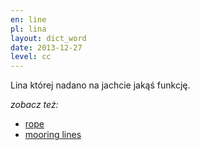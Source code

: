 ```yaml
---
en: line
pl: lina
layout: dict_word
date: 2013-12-27
level: cc
---
```


Lina której nadano na jachcie jakąś funkcję.


*zobacz też:*

* [rope](/dict/yacht-parts/rigging/rope.html)
* [mooring lines](/dict/mooring/mooring-lines.html)
